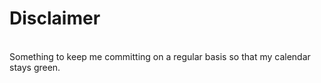 # Disclaimer

<br>
Something to keep me committing on a regular basis so that my calendar stays green.
